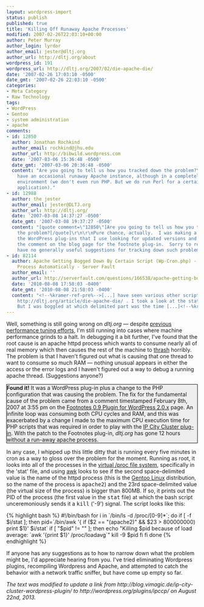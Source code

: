 ```yaml
---
layout: wordpress-import
status: publish
published: true
title: 'Killing Off Runaway Apache Processes'
modified: 2007-02-26T22:03:10+00:00
author: Peter Murray
author_login: lyrdor
author_email: jester@dltj.org
author_url: http://dltj.org/about
wordpress_id: 191
wordpress_url: http://dltj.org/2007/02/die-apache-die/
date: '2007-02-26 17:03:10 -0500'
date_gmt: '2007-02-26 22:03:10 -0500'
categories:
- Meta Category
- Raw Technology
tags:
- WordPress
- Gentoo
- system administration
- apache
comments:
- id: 12850
  author: Jonathan Rochkind
  author_email: rochkind@jhu.edu
  author_url: http://bibwild.wordpress.com
  date: '2007-03-06 15:36:48 -0500'
  date_gmt: '2007-03-06 20:36:48 -0500'
  content: "Are you going to tell us how you tracked down the problem?\r\n\r\nI too
    have an occasional runaway Apache instance, although in a completely different
    environment (we don't even run PHP. But we do run Perl for a certain vendor's
    application)."
- id: 12988
  author: the jester
  author_email: jester@DLTJ.org
  author_url: http://dltj.org/
  date: '2007-03-08 14:37:27 -0500'
  date_gmt: '2007-03-08 19:37:27 -0500'
  content: "[quote comment=\"12850\"]Are you going to tell us how you tracked down
    the problem?[/quote]\r\n\r\nPure chance, actually.  I was making a run through
    the WordPress plug-ins that I use looking for updated versions and I ran across
    the comment on the blog page for the footnote plug-in.  Sorry to report that I
    have no generally useful suggestions for tracking down such problems."
- id: 82114
  author: Apache Getting Bogged Down By Certain Script (Wp-Cron.php) - How To Kill
    Process Automatically - Server Fault
  author_email: ''
  author_url: http://serverfault.com/questions/166538/apache-getting-bogged-down-by-certain-script-wp-cron-php-how-to-kill-process
  date: '2010-08-08 17:58:03 -0400'
  date_gmt: '2010-08-08 21:58:03 -0400'
  content: "<!--%kramer-ref-pre%-->[...] have seen various other scripts such as :
    http://dltj.org/article/die-apache-die/ . I took a look at the stat of /proc.
    But I was boggled at which delimited part was the time [...]<!--%kramer-ref-post%-->"
---
```

<p>Well, something is still going wrong on <i>dltj.org</i> &mdash; despite <a href="/article/wordpress-mysql-tuning/">previous performance tuning efforts</a>, I'm still running into cases where machine performance grinds to a halt.  In debugging it a bit further, I've found that the root cause is an apache httpd process which wants to consume nearly all of real memory which then causes the rest of the machine to <a href="http://en.wikipedia.org/wiki/Thrash_%28computer_science%29" title="Wikipedia: Thrash">thrash</a> horribly.  The problem is that I haven't figured out what is causing that one thread to want to consume so much RAM &mdash; nothing unusual appears in either the access or the error logs and I haven't figured out a way to debug a running apache thread.  (Suggestions anyone?)</p>
<div style="border: 1px solid black; color black; background: #EEE">
<strong>Found it!</strong>  It was a WordPress plug-in plus a change to the PHP configuration that was causing the problem.  The fix for the fundamental cause of the problem came from a comment timestamped February 8th, 2007 at 3:55 pm on the <a href="http://www.elvery.net/drzax/2006/02/10/footnotes-0-9-plugin-for-wordpress-2-0-x/" title="http://www.elvery.net/drzax/2006/02/10/footnotes-0-9-plugin-for-wordpress-2-0-x/">Footnotes 0.9 Plugin for WordPress 2.0.x</a> page.  An infinite loop was consuming both CPU cycles and RAM, and this was exacerbated by a change I made to the maximum CPU execution time for PHP scripts that was required in order to play with the <a href="http://wordpress.org/plugins/ipccp/" title="WordPress &rsaquo; Error">IP City Cluster plug-in</a>.  With the patch to the Footnotes plug-in, <i>dltj.org</i> has gone 12 hours without a run-away apache process.
</div>
<p>In any case, I whipped up this little ditty that is running every five minutes in cron as a way to gloss over the problem for the moment.  Running as root, it looks into all of the processes in the <a href="http://en.wikipedia.org/wiki/Procfs" title="Wikipedia: procfs">virtual /proc file system</a>, specifically in the 'stat' file, and using <a href="http://en.wikipedia.org/wiki/AWK_%28programming_language%29" title="Wikipedia: AWK">awk</a> looks to see if the second space-delimited value is the name of the httpd process (this is the <a href="http://www.gentoo.org/" title="Gentoo Linux -- Gentoo Linux News">Gentoo Linux</a> distribution, so the name of the process is <tt>apache2</tt>) and the 23rd space-delimited value (the virtual size of the process) is bigger than 800MB.  If so, it prints out the PID of the process (the first value in the <tt>stat</tt> file) at which the bash script unceremoniously sends it a <tt>kill</tt> ('-9') signal.  The script looks like this:</p>
{% highlight bash %}
#!/bin/bash
for i in `/bin/ls -d /proc/[0-9]*`; do
        if [ -f $i/stat ]; then
                pid=`/bin/awk '{ if ($2 == "(apache2)" &amp;&amp; $23 > 800000000) print $1}' $i/stat`
                if [ "$pid" != "" ]; then
                        echo "Killing $pid because of load average: `awk '{print $1}' /proc/loadavg`"
                        kill -9 $pid
                fi
        fi
done
{% endhighlight %}
<p>If anyone has any suggestions as to how to narrow down what the problem might be, I'd appreciate hearing from you.  I've tried eliminating Wordpress plugins, recompiling Wordpress and Apache, and attempted to catch the behavior with a network traffic sniffer, but have come up empty so far.
<p style="padding:0;margin:0;font-style:italic;">The text was modified to update a link from http://blog.vimagic.de/ip-city-cluster-wordpress-plugin/ to http://wordpress.org/plugins/ipccp/ on August 22nd, 2013.</p>
